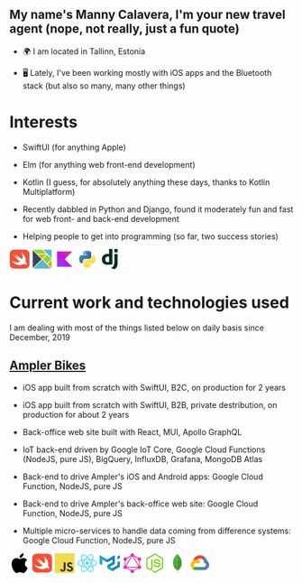My name's Manny Calavera, I'm your new travel agent (nope, not really, just a fun quote)
---

- 🌍 I am located in Tallinn, Estonia

- 🖥️ Lately, I've been working mostly with iOS apps and the Bluetooth stack (but also so many, many other things)


# Interests

- SwiftUI (for anything Apple)

- Elm (for anything web front-end development)

- Kotlin (I guess, for absolutely anything these days, thanks to Kotlin Multiplatform)

- Recently dabbled in Python and Django, found it moderately fun and fast for web front- and back-end development

- Helping people to get into programming (so far, two success stories)

<p>
<img src="https://raw.githubusercontent.com/devicons/devicon/master/icons/swift/swift-original.svg" width="36" height="36" alt="Swift" />
<img src="https://raw.githubusercontent.com/devicons/devicon/master/icons/elm/elm-original.svg" width="36" height="36" alt="Elm" />
<img src="https://raw.githubusercontent.com/devicons/devicon/master/icons/kotlin/kotlin-original.svg" width="36" height="36" alt="Kotlin" />
<img src="https://raw.githubusercontent.com/devicons/devicon/master/icons/python/python-original.svg" width="36" height="36" alt="Python" />
<img src="https://raw.githubusercontent.com/devicons/devicon/master/icons/django/django-plain.svg" width="36" height="36" alt="Django" />
</p>


# Current work and technologies used

I am dealing with most of the things listed below on daily basis since December, 2019


## [Ampler Bikes](https://amplerbikes.com)

- iOS app built from scratch with SwiftUI, B2C, on production for 2 years

- iOS app built from scratch with SwiftUI, B2B, private destribution, on production for about 2 years

- Back-office web site built with React, MUI, Apollo GraphQL

- IoT back-end driven by Google IoT Core, Google Cloud Functions (NodeJS, pure JS), BigQuery, InfluxDB, Grafana, MongoDB Atlas

- Back-end to drive Ampler's iOS and Android apps: Google Cloud Function, NodeJS, pure JS

- Back-end to drive Ampler's back-office web site: Google Cloud Function, NodeJS, pure JS

- Multiple micro-services to handle data coming from difference systems: Google Cloud Function, NodeJS, pure JS

<p>
<img src="https://raw.githubusercontent.com/devicons/devicon/master/icons/apple/apple-original.svg" width="36" height="36" alt="Apple Logo" />
<img src="https://raw.githubusercontent.com/devicons/devicon/master/icons/swift/swift-original.svg" width="36" height="36" alt="Swift" />

<img src="https://raw.githubusercontent.com/devicons/devicon/master/icons/javascript/javascript-original.svg" width="36" height="36" alt="JavaScript" />
<img src="https://raw.githubusercontent.com/devicons/devicon/master/icons/react/react-original.svg" width="36" height="36" alt="React" />
<img src="https://raw.githubusercontent.com/devicons/devicon/master/icons/materialui/materialui-original.svg" width="36" height="36" alt="Material UI" />

<img src="https://raw.githubusercontent.com/devicons/devicon/master/icons/graphql/graphql-plain.svg" width="36" height="36" alt="GraphQL" />

<img src="https://raw.githubusercontent.com/devicons/devicon/master/icons/nodejs/nodejs-original.svg" width="36" height="36" alt="NodeJS" />
<img src="https://raw.githubusercontent.com/devicons/devicon/master/icons/mongodb/mongodb-original.svg" width="36" height="36" alt="MongoDB" />
<img src="https://raw.githubusercontent.com/devicons/devicon/master/icons/googlecloud/googlecloud-original.svg" width="36" height="36" alt="Google Cloud" />

</p>


<!--
**NeverwinterMoon/NeverwinterMoon** is a ✨ _special_ ✨ repository because its `README.md` (this file) appears on your GitHub profile.

Here are some ideas to get you started:

- 🔭 I’m currently working on ...
- 🌱 I’m currently learning ...
- 👯 I’m looking to collaborate on ...
- 🤔 I’m looking for help with ...
- 💬 Ask me about ...
- 📫 How to reach me: ...
- 😄 Pronouns: ...
- ⚡ Fun fact: ...
-->
